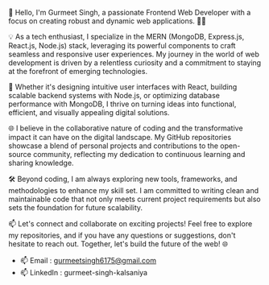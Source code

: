 👋 Hello, I'm Gurmeet Singh,
    a passionate Frontend Web Developer with a focus on creating robust and dynamic web applications. 👨‍💻

💡 As a tech enthusiast,
    I specialize in the MERN (MongoDB, Express.js, React.js, Node.js) stack, leveraging its powerful components to craft seamless and responsive user experiences.
    My journey in the world of web development is driven by a relentless curiosity and a commitment to staying at the forefront of emerging technologies.

🚀 Whether it's designing intuitive user interfaces with React,
    building scalable backend systems with Node.js, or optimizing database performance with MongoDB, I thrive on turning ideas into functional, efficient,
    and visually appealing digital solutions.

🌐 I believe in the collaborative nature of coding and the transformative impact it can have on the digital landscape.
    My GitHub repositories showcase a blend of personal projects and contributions to the open-source community, reflecting my dedication to continuous learning and sharing knowledge.

🛠️ Beyond coding,
    I am always exploring new tools, frameworks, and methodologies to enhance my skill set.
    I am committed to writing clean and maintainable code that not only meets current project requirements but also sets the foundation for future scalability.

📫 Let's connect and collaborate on exciting projects!
    Feel free to explore my repositories, and if you have any questions or suggestions, don't hesitate to reach out.
    Together, let's build the future of the web! 🌐


- 📫 Email    : gurmeetsingh6175@gmail.com
- 📫 LinkedIn : gurmeet-singh-kalsaniya
